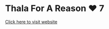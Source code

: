 <h1>Thala For A Reason ❤ 7</h1>
<p><a href="https://prathameshvattamwar.github.io"/>Click here to visit website</p>
